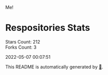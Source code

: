 Me!

# Respositories Stats
Stars Count: 212  
Forks Count: 3

2022-05-07 00:07:51  

This README is automatically generated by [🐰](https://github.com/rnitta/rnitta).
